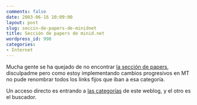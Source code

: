 ```yaml
---
comments: false
date: 2003-06-16 10:09:00
layout: post
slug: seccin-de-papers-de-minidnet
title: Sección de papers de minid.net
wordpress_id: 998
categories:
- Internet
---
```


Mucha gente se ha quejado de no encontrar [la sección de papers](http://www.minid.net/archives/cat_articulos_de_minid.php), disculpadme pero como estoy implementando cambios progresivos en MT no pude renombrar todos los links fijos que iban a esa categoría.





Un acceso directo es entrando a [las categorías](http://www.minid.net/categ.php) de este weblog, y el otro es el buscador.




 
